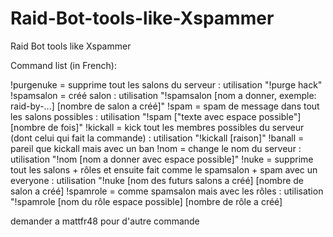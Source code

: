 # Raid-Bot-tools-like-Xspammer
Raid Bot tools like Xspammer

Command list (in French):

!purgenuke = supprime tout les salons du serveur : utilisation "!purge hack"
!spamsalon = créé salon : utilisation "!spamsalon [nom a donner, exemple: raid-by-...] [nombre de salon a créé]"
!spam = spam de message dans tout les salons possibles : utilisation "!spam ["texte avec espace possible"] [nombre de fois]"
!kickall = kick tout les membres possibles du serveur (dont celui qui fait la commande) : utilisation "!kickall [raison]"
!banall = pareil que kickall mais avec un ban
!nom = change le nom du serveur : utilisation "!nom [nom a donner avec espace possible]"
!nuke = supprime tout les salons + rôles et ensuite fait comme le spamsalon + spam avec un everyone : utilisation "!nuke [nom des futurs salons a créé] [nombre de salon a créé]
!spamrole = comme spamsalon mais avec les rôles : utilisation "!spamrole [nom du rôle espace possible] [nombre de rôle a créé]


demander a mattfr48 pour d'autre commande

